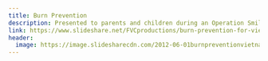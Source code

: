```yaml
---
title: Burn Prevention
description: Presented to parents and children during an Operation Smile medical mission in Vietnam.
link: https://www.slideshare.net/FVCproductions/burn-prevention-for-vietnam-medical-mission
header:
  image: https://image.slidesharecdn.com/2012-06-01burnpreventionvietnamese-171014013805/95/burn-prevention-for-vietnam-medical-mission-1-638.jpg?cb=1510615164
---
```

